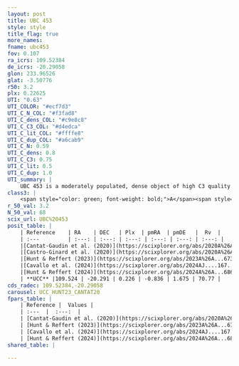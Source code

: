 ```yaml
---
layout: post
title: UBC 453
style: style
title_flag: true
more_names: 
fname: ubc453
fov: 0.107
ra_icrs: 109.52384
de_icrs: -20.29058
glon: 233.96526
glat: -3.50776
r50: 3.2
plx: 0.22625
UTI: "0.63"
UTI_COLOR: "#ecf7d3"
UTI_C_N_COL: "#f3fad8"
UTI_C_dens_COL: "#c9e8c8"
UTI_C_C3_COL: "#d4edca"
UTI_C_lit_COL: "#ffffe8"
UTI_C_dup_COL: "#a6cab9"
UTI_C_N: 0.59
UTI_C_dens: 0.8
UTI_C_C3: 0.75
UTI_C_lit: 0.5
UTI_C_dup: 1.0
UTI_summary: |
    UBC 453 is a moderately populated, dense object of high C3 quality. It is moderately studied in the literature.
class3: |
    <span style="color: green; font-weight: bold;">A</span><span style="color: #FFC300; font-weight: bold;">B</span>
r_50_val: 3.2
N_50_val: 68
scix_url: UBC%20453
posit_table: |
    | Reference    | RA    | DEC   | Plx  | pmRA  | pmDE   |  Rv  |
    | :---         | :---: | :---: | :---: | :---: | :---: | :---: |
    |[Cantat-Gaudin et al. (2020)](https://scixplorer.org/abs/2020A%26A...640A...1C) | 109.524 | -20.295 | 0.201 | -0.851 | 1.624 | -- |
    |[Castro-Ginard et al. (2020)](https://scixplorer.org/abs/2020A%26A...635A..45C) | 109.532 | -20.29 | 0.208 | -0.863 | 1.633 | -- |
    |[Hunt & Reffert (2023)](https://scixplorer.org/abs/2023A%26A...673A.114H) | 109.523 | -20.286 | 0.223 | -0.83 | 1.685 | -- |
    |[Cavallo et al. (2024)](https://scixplorer.org/abs/2024AJ....167...12C) | 109.528 | -20.282 | 0.222 | -- | -- | -- |
    |[Hunt & Reffert (2024)](https://scixplorer.org/abs/2024A%26A...686A..42H) | 109.523 | -20.286 | 0.223 | -0.83 | 1.685 | -- |
    | **UCC** |109.524 | -20.291 | 0.226 | -0.836 | 1.675 | 70.77 | 
cds_radec: 109.52384,-20.29058
carousel: UCC_HUNT23_CANTAT20
fpars_table: |
    | Reference |  Values |
    | :---  |  :---:  |
    | [Cantat-Gaudin et al. (2020)](https://scixplorer.org/abs/2020A%26A...640A...1C) | `AVNN=1.45, DMNN=13.27, AgeNN=8.04` |
    | [Hunt & Reffert (2023)](https://scixplorer.org/abs/2023A%26A...673A.114H) | `AV50=1.616, diffAV50=1.129, MOD50=12.98, logAge50=8.253` |
    | [Cavallo et al. (2024)](https://scixplorer.org/abs/2024AJ....167...12C) | `AV50=2.2, dMod50=12.68, logAge50=7.88, [Fe/H]50=-0.4` |
    | [Hunt & Reffert (2024)](https://scixplorer.org/abs/2024A%26A...686A..42H) | `MassJ=748.035` |
shared_table: |
    
---
```

